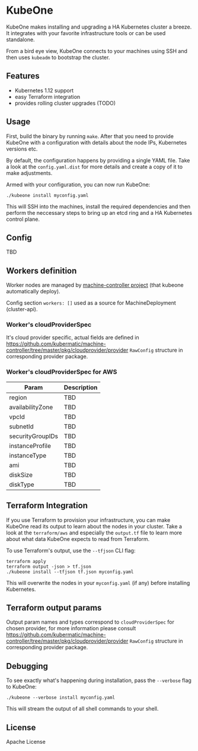 # KubeOne

KubeOne makes installing and upgrading a HA Kubernetes cluster a breeze.
It integrates with your favorite infrastructure tools or can be used standalone.

From a bird eye view, KubeOne connects to your machines using SSH and then uses
`kubeadm` to bootstrap the cluster.

## Features

* Kubernetes 1.12 support
* easy Terraform integration
* provides rolling cluster upgrades (TODO)

## Usage

First, build the binary by running `make`. After that you need to provide
KubeOne with a configuration with details about the node IPs, Kubernetes
versions etc.

By default, the configuration happens by providing a single YAML file. Take a
look at the `config.yaml.dist` for more details and create a copy of it to make
adjustments.

Armed with your configuration, you can now run KubeOne:

    ./kubeone install myconfig.yaml

This will SSH into the machines, install the required dependencies and then
perform the neccessary steps to bring up an etcd ring and a HA Kubernetes
control plane.

## Config
TBD

## Workers definition

Worker nodes are managed by [machine-controller
project](https://github.com/kubermatic/machine-controller/) (that kubeone
automatically deploy).

Config section `workers: []` used as a source for MachineDeployment
(cluster-api).

### Worker's cloudProviderSpec

It's cloud provider specific, actual fields are defined in
https://github.com/kubermatic/machine-controller/tree/master/pkg/cloudprovider/provider
`RawConfig` structure in corresponding provider package.

### Worker's cloudProviderSpec for AWS

| Param | Description |
|-------|-------------|
| region| TBD |
| availabilityZone | TBD |
| vpcId | TBD |
| subnetId | TBD |
| securityGroupIDs | TBD |
| instanceProfile | TBD |
| instanceType | TBD |
| ami | TBD |
| diskSize | TBD |
| diskType | TBD |

## Terraform Integration

If you use Terraform to provision your infrastructure, you can make KubeOne read
its output to learn about the nodes in your cluster. Take a look at the
`terraform/aws` and especially the `output.tf` file to learn more about what
data KubeOne expects to read from Terraform.

To use Terraform's output, use the `--tfjson` CLI flag:

    terraform apply
    terraform output -json > tf.json
    ./kubeone install --tfjson tf.json myconfig.yaml

This will overwrite the nodes in your `myconfig.yaml` (if any) before installing
Kubernetes.

## Terraform output params

Output param names and types correspond to `cloudProviderSpec` for chosen
provider, for more information please consult
https://github.com/kubermatic/machine-controller/tree/master/pkg/cloudprovider/provider
`RawConfig` structure in corresponding provider package.

## Debugging

To see exactly what's happening during installation, pass the `--verbose` flag
to KubeOne:

    ./kubeone --verbose install myconfig.yaml

This will stream the output of all shell commands to your shell.

## License

Apache License
